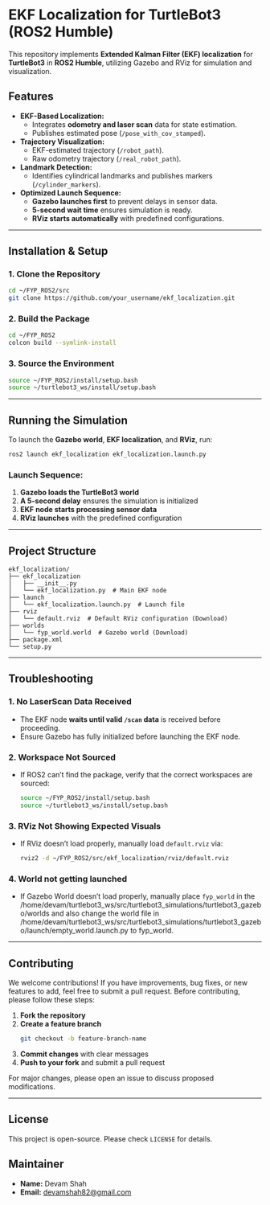 # **EKF Localization for TurtleBot3 (ROS2 Humble)**  

This repository implements **Extended Kalman Filter (EKF) localization** for **TurtleBot3** in **ROS2 Humble**, utilizing Gazebo and RViz for simulation and visualization.  

## **Features**  

- **EKF-Based Localization:**  
  - Integrates **odometry and laser scan** data for state estimation.  
  - Publishes estimated pose (`/pose_with_cov_stamped`).  
- **Trajectory Visualization:**  
  - EKF-estimated trajectory (`/robot_path`).  
  - Raw odometry trajectory (`/real_robot_path`).  
- **Landmark Detection:**  
  - Identifies cylindrical landmarks and publishes markers (`/cylinder_markers`).  
- **Optimized Launch Sequence:**  
  - **Gazebo launches first** to prevent delays in sensor data.  
  - **5-second wait time** ensures simulation is ready.  
  - **RViz starts automatically** with predefined configurations.  

---

## **Installation & Setup**  

### **1. Clone the Repository**  

```bash
cd ~/FYP_ROS2/src
git clone https://github.com/your_username/ekf_localization.git
```

### **2. Build the Package**  

```bash
cd ~/FYP_ROS2
colcon build --symlink-install
```

### **3. Source the Environment**  

```bash
source ~/FYP_ROS2/install/setup.bash
source ~/turtlebot3_ws/install/setup.bash
```

---

## **Running the Simulation**  

To launch the **Gazebo world**, **EKF localization**, and **RViz**, run:  

```bash
ros2 launch ekf_localization ekf_localization.launch.py
```

### **Launch Sequence:**  
1. **Gazebo loads the TurtleBot3 world**  
2. **A 5-second delay** ensures the simulation is initialized  
3. **EKF node starts processing sensor data**  
4. **RViz launches** with the predefined configuration  

---

## **Project Structure**  

```
ekf_localization/
├── ekf_localization
│   ├── __init__.py
│   └── ekf_localization.py  # Main EKF node
├── launch
│   └── ekf_localization.launch.py  # Launch file
├── rviz
│   └── default.rviz  # Default RViz configuration (Download)
├── worlds
│   └── fyp_world.world  # Gazebo world (Download)
├── package.xml
└── setup.py
```

---

## **Troubleshooting**  

### **1. No LaserScan Data Received**  
- The EKF node **waits until valid `/scan` data** is received before proceeding.  
- Ensure Gazebo has fully initialized before launching the EKF node.  

### **2. Workspace Not Sourced**  
- If ROS2 can’t find the package, verify that the correct workspaces are sourced:  
  ```bash
  source ~/FYP_ROS2/install/setup.bash
  source ~/turtlebot3_ws/install/setup.bash
  ```

### **3. RViz Not Showing Expected Visuals**  
- If RViz doesn’t load properly, manually load `default.rviz` via:  
  ```bash
  rviz2 -d ~/FYP_ROS2/src/ekf_localization/rviz/default.rviz
  ```
### **4. World not getting launched**  
- If Gazebo World doesn’t load properly, manually place `fyp_world` in the /home/devam/turtlebot3_ws/src/turtlebot3_simulations/turtlebot3_gazebo/worlds 
  and also change the world file in /home/devam/turtlebot3_ws/src/turtlebot3_simulations/turtlebot3_gazebo/launch/empty_world.launch.py to fyp_world.

---

## **Contributing**  
We welcome contributions! If you have improvements, bug fixes, or new features to add, feel free to submit a pull request. Before contributing, please follow these steps:  

1. **Fork the repository**  
2. **Create a feature branch**  
   ```bash
   git checkout -b feature-branch-name
   ```
3. **Commit changes** with clear messages  
4. **Push to your fork** and submit a pull request  

For major changes, please open an issue to discuss proposed modifications.  

---

## **License**  
This project is open-source. Please check `LICENSE` for details.  

## **Maintainer**  
- **Name:** Devam Shah  
- **Email:** devamshah82@gmail.com  

